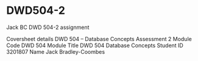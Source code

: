 # DWD504-2
Jack BC DWD 504-2 assignment

Coversheet details
DWD 504 – Database Concepts Assessment 2
Module Code	DWD 504	Module Title	DWD 504 Database Concepts
Student ID	3201807	Name	Jack Bradley-Coombes
